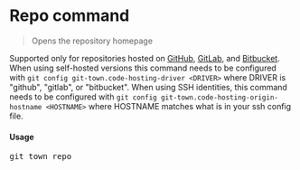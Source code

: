 <h1 textrun="command-heading">Repo command</h1>

<blockquote textrun="command-summary">
Opens the repository homepage
</blockquote>

<a textrun="command-description">

Supported only for repositories hosted on [GitHub](http://github.com/),
[GitLab](http://gitlab.com/), and [Bitbucket](https://bitbucket.org/). When
using self-hosted versions this command needs to be configured with
`git config git-town.code-hosting-driver <DRIVER>` where DRIVER is "github",
"gitlab", or "bitbucket". When using SSH identities, this command needs to be
configured with `git config git-town.code-hosting-origin-hostname <HOSTNAME>`
where HOSTNAME matches what is in your ssh config file. </a>

#### Usage

<pre textrun="command-usage">
git town repo
</pre>
